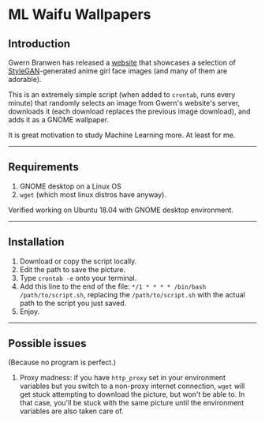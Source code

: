 # ML Waifu Wallpapers

## Introduction

Gwern Branwen has released a [website](https://www.thiswaifudoesnotexist.net/index.html) that showcases a selection of [StyleGAN](https://github.com/NVlabs/stylegan)-generated anime girl face images (and many of them are adorable).

This is an extremely simple script (when added to `crontab`, runs every minute) that randomly selects an image from Gwern's website's server, downloads it (each download replaces the previous image download), and adds it as a GNOME wallpaper.

It is great motivation to study Machine Learning more. At least for me.

---

## Requirements

1. GNOME desktop on a Linux OS
2. `wget` (which most linux distros have anyway).

Verified working on Ubuntu 18.04 with GNOME desktop environment.

---

## Installation

1. Download or copy the script locally.
2. Edit the path to save the picture.
2. Type `crontab -e` onto your terminal.
3. Add this line to the end of the file: `*/1 * * * * /bin/bash /path/to/script.sh`, replacing the `/path/to/script.sh` with the actual path to the script you just saved.
4. Enjoy.

---

## Possible issues
(Because no program is perfect.)

1. Proxy madness: if you have `http_proxy` set in your environment variables but you switch to a non-proxy internet connection, `wget` will get stuck attempting to download the picture, but won't be able to. In that case, you'll be stuck with the same picture until the environment variables are also taken care of.


